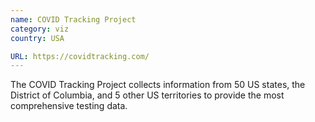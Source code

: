 ```yaml
---
name: COVID Tracking Project
category: viz
country: USA

URL: https://covidtracking.com/ 
---
```


The COVID Tracking Project collects information from 50 US states, the District of Columbia, and 5 other US territories to provide the most comprehensive testing data.
